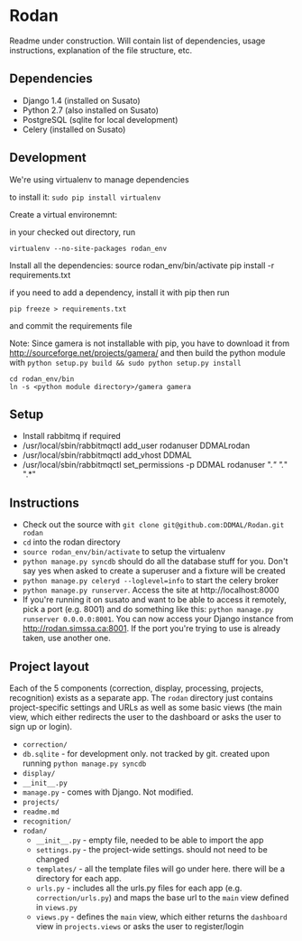 Rodan
=====

Readme under construction. Will contain list of dependencies, usage instructions, explanation of the file structure, etc.

Dependencies
------------

* Django 1.4 (installed on Susato)
* Python 2.7 (also installed on Susato)
* PostgreSQL (sqlite for local development)
* Celery (installed on Susato)

Development
-----------

We're using virtualenv to manage dependencies

to install it: `sudo pip install virtualenv`

Create a virtual environemnt:

in your checked out directory, run

    virtualenv --no-site-packages rodan_env

Install all the dependencies:
    source rodan_env/bin/activate
    pip install -r requirements.txt

if you need to add a dependency, install it with pip then run

    pip freeze > requirements.txt

and commit the requirements file

Note:
Since gamera is not installable with pip, you have to download it from http://sourceforge.net/projects/gamera/
and then build the python module with `python setup.py build && sudo python setup.py install`

```
cd rodan_env/bin
ln -s <python module directory>/gamera gamera
```

Setup
-----
* Install rabbitmq if required
* /usr/local/sbin/rabbitmqctl add_user rodanuser DDMALrodan
* /usr/local/sbin/rabbitmqctl add_vhost DDMAL
* /usr/local/sbin/rabbitmqctl set_permissions -p DDMAL rodanuser ".*" ".*" ".*"

Instructions
------------

* Check out the source with `git clone git@github.com:DDMAL/Rodan.git rodan`
* `cd` into the rodan directory
* `source rodan_env/bin/activate` to setup the virtualenv
* `python manage.py syncdb` should do all the database stuff for you. Don't say yes when asked
   to create a superuser and a fixture will be created
* `python manage.py celeryd --loglevel=info` to start the celery broker
* `python manage.py runserver`. Access the site at http://localhost:8000
* If you're running it on susato and want to be able to access it remotely, pick a port
  (e.g. 8001) and do something like this: `python manage.py runserver 0.0.0.0:8001`.
  You can now access your Django instance from http://rodan.simssa.ca:8001. If the
  port you're trying to use is already taken, use another one.

Project layout
-------------

Each of the 5 components (correction, display, processing, projects, recognition) exists as a separate app. The `rodan` directory just contains project-specific settings and URLs as well as some basic views (the main view, which either redirects the user to the dashboard or asks the user to sign up or login).

* `correction/`
* `db.sqlite` - for development only. not tracked by git. created upon running `python manage.py syncdb`
* `display/`
* `__init__.py`
* `manage.py` - comes with Django. Not modified.
* `projects/`
* `readme.md`
* `recognition/`
* `rodan/`
    * `__init__.py` - empty file, needed to be able to import the app
    * `settings.py` - the project-wide settings. should not need to be changed
    * `templates/` - all the template files will go under here. there will be a directory for each app.
    * `urls.py` - includes all the urls.py files for each app (e.g. `correction/urls.py`) and maps the base url to the `main` view defined in `views.py`
    * `views.py` - defines the `main` view, which either returns the `dashboard` view in `projects.views` or asks the user to register/login
